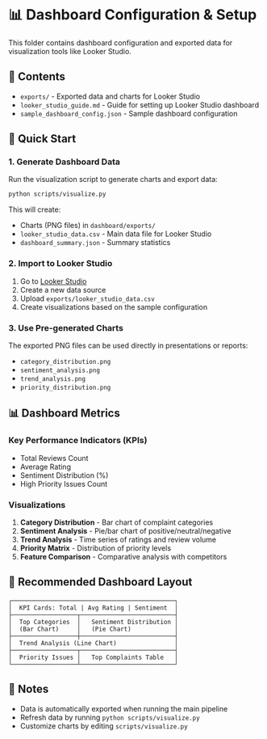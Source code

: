 # 📊 Dashboard Configuration & Setup

This folder contains dashboard configuration and exported data for visualization tools like Looker Studio.

## 📁 Contents

- `exports/` - Exported data and charts for Looker Studio
- `looker_studio_guide.md` - Guide for setting up Looker Studio dashboard
- `sample_dashboard_config.json` - Sample dashboard configuration

## 🚀 Quick Start

### 1. Generate Dashboard Data

Run the visualization script to generate charts and export data:

```bash
python scripts/visualize.py
```

This will create:
- Charts (PNG files) in `dashboard/exports/`
- `looker_studio_data.csv` - Main data file for Looker Studio
- `dashboard_summary.json` - Summary statistics

### 2. Import to Looker Studio

1. Go to [Looker Studio](https://lookerstudio.google.com/)
2. Create a new data source
3. Upload `exports/looker_studio_data.csv`
4. Create visualizations based on the sample configuration

### 3. Use Pre-generated Charts

The exported PNG files can be used directly in presentations or reports:
- `category_distribution.png`
- `sentiment_analysis.png`
- `trend_analysis.png`
- `priority_distribution.png`

## 📊 Dashboard Metrics

### Key Performance Indicators (KPIs)
- Total Reviews Count
- Average Rating
- Sentiment Distribution (%)
- High Priority Issues Count

### Visualizations
1. **Category Distribution** - Bar chart of complaint categories
2. **Sentiment Analysis** - Pie/bar chart of positive/neutral/negative
3. **Trend Analysis** - Time series of ratings and review volume
4. **Priority Matrix** - Distribution of priority levels
5. **Feature Comparison** - Comparative analysis with competitors

## 🎯 Recommended Dashboard Layout

```
┌─────────────────────────────────────────────┐
│  KPI Cards: Total | Avg Rating | Sentiment  │
├──────────────────┬──────────────────────────┤
│  Top Categories  │   Sentiment Distribution │
│  (Bar Chart)     │   (Pie Chart)            │
├──────────────────┼──────────────────────────┤
│  Trend Analysis (Line Chart)                │
├──────────────────┬──────────────────────────┤
│  Priority Issues │   Top Complaints Table   │
└──────────────────┴──────────────────────────┘
```

## 📝 Notes

- Data is automatically exported when running the main pipeline
- Refresh data by running `python scripts/visualize.py`
- Customize charts by editing `scripts/visualize.py`
